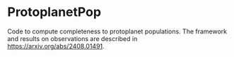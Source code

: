 # ProtoplanetPop
Code to compute completeness to protoplanet populations. The framework and results on observations are described in https://arxiv.org/abs/2408.01491.
